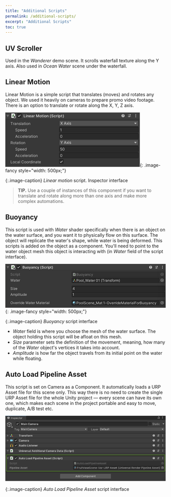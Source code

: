 ```yaml
---
title: "Additional Scripts"
permalink: /additional-scripts/
excerpt: "Additional Scripts"
toc: true
---
```


## UV Scroller

Used in the *Wanderer* demo scene. It scrolls waterfall texture along the Y axis. Also used in *Ocean Water* scene under the waterfall.

## Linear Motion

Linear Motion is a simple script that translates (moves) and rotates any object. We used it heavily on cameras to prepare promo video footage. There is an option to translate or rotate along the X, Y, Z axis.

![Linear motion script. Inspector interface](/FlatKit_Manual_Images/ConstantMotion.png){: .image-fancy style="width: 500px;"}

{:.image-caption}
*Linear motion* script. Inspector interface

> **TIP.** Use a couple of instances of this component if you want to translate and rotate along more than one axis and make more complex automations.

## Buoyancy

This script is used with *Water* shader specifically when there is an object on the water surface, and you want it to physically flow on this surface. The object will replicate the water's shape, while water is being deformed. This scripts is added on the object as a component. You'll need to point to the water object mesh this object is interacting with (in *Water* field of the script interface).

![Buoyancy script interface](/FlatKit_Manual_Images/buoyancy_interface.png){: .image-fancy style="width: 500px;"}

{:.image-caption}
*Buoyancy* script interface

* *Water* field is where you choose the mesh of the water surface. The object holding this script will be afloat on this mesh.
* *Size* parameter sets the definition of the movement, meaning, how many of the *Water* object's vertices it takes into account.
* *Amplitude* is how far the object travels from its initial point on the water while floating.

## Auto Load Pipeline Asset

This script is set on Camera as a Component. It automatically loads a URP Asset file for this scene only. This way there is no need to create the single URP Asset file for the whole Unity project — every scene can have its own one, which makes each scene in the project portable and easy to move, duplicate, A/B test etc.

![Auto Load Pipeline Asset interface](/FlatKit_Manual_Images/flat-kit-auto-load-pipeline-asset-component.png)

{:.image-caption}
*Auto Load Pipeline Asset* script interface